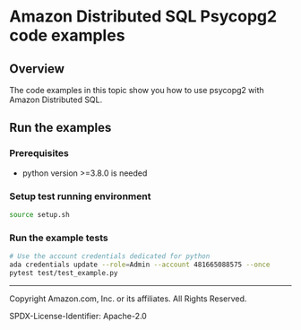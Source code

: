 # Amazon Distributed SQL Psycopg2 code examples

## Overview

The code examples in this topic show you how to use psycopg2 with Amazon Distributed SQL. 

## Run the examples

### Prerequisites

* python version >=3.8.0 is needed

### Setup test running environment 

```sh
source setup.sh
```

### Run the example tests

```sh
# Use the account credentials dedicated for python
ada credentials update --role=Admin --account 481665088575 --once
pytest test/test_example.py
```

---

Copyright Amazon.com, Inc. or its affiliates. All Rights Reserved. 

SPDX-License-Identifier: Apache-2.0
